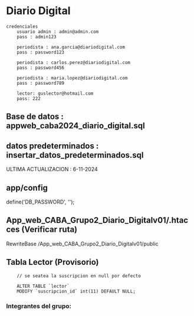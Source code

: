 # Diario Digital
    credenciales 
        usuario admin : admin@admin.com
        pass : admin123

        periodista : ana.garcia@diariodigital.com
        pass : password123

        periodista : carlos.perez@diariodigital.com
        pass : password456

        periodista : maria.lopez@diariodigital.com
        pass : password789

        lector: guslector@hotmail.com
        pass: 222

## Base de datos : appweb_caba2024_diario_digital.sql
## datos predeterminados : insertar_datos_predeterminados.sql
ULTIMA ACTUALIZACION : 6-11-2024 

## app/config 
define('DB_PASSWORD', '');

## App_web_CABA_Grupo2_Diario_Digitalv01/.htacces (Verificar ruta)
RewriteBase /App_web_CABA_Grupo2_Diario_Digitalv01/public

## Tabla Lector (Provisorio)
```
    // se seatea la suscripcion en null por defecto 

    ALTER TABLE `lector`
    MODIFY `suscripcion_id` int(11) DEFAULT NULL;
```

### Integrantes del grupo: